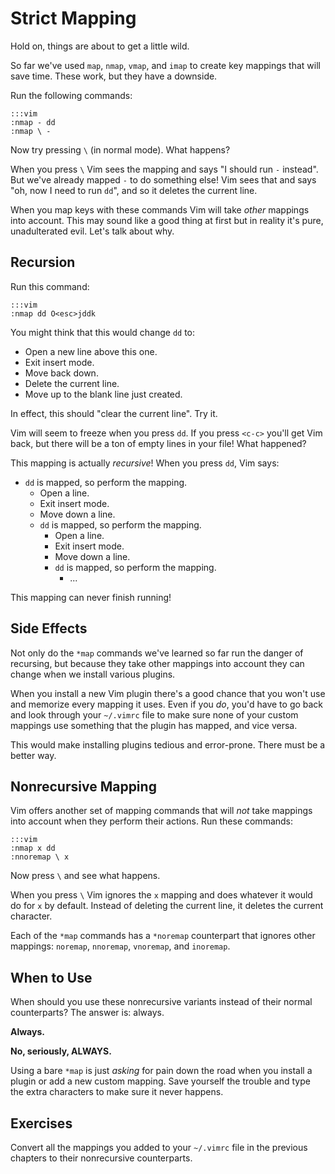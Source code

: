 Strict Mapping
==============

Hold on, things are about to get a little wild.

So far we've used `map`, `nmap`, `vmap`, and `imap` to create key mappings that
will save time.  These work, but they have a downside.

Run the following commands:

    :::vim
    :nmap - dd
    :nmap \ -

Now try pressing `\` (in normal mode).  What happens?

When you press `\` Vim sees the mapping and says "I should run `-` instead".
But we've already mapped `-` to do something else!  Vim sees that and says "oh,
now I need to run `dd`", and so it deletes the current line.

When you map keys with these commands Vim will take *other* mappings into
account.  This may sound like a good thing at first but in reality it's pure,
unadulterated evil.  Let's talk about why.

Recursion
---------

Run this command:

    :::vim
    :nmap dd O<esc>jddk

You might think that this would change `dd` to:

* Open a new line above this one.
* Exit insert mode.
* Move back down.
* Delete the current line.
* Move up to the blank line just created.

In effect, this should "clear the current line".  Try it.

Vim will seem to freeze when you press `dd`.  If you press `<c-c>` you'll get
Vim back, but there will be a ton of empty lines in your file!  What happened?

This mapping is actually *recursive*!  When you press `dd`, Vim says:

* `dd` is mapped, so perform the mapping.
    * Open a line.
    * Exit insert mode.
    * Move down a line.
    * `dd` is mapped, so perform the mapping.
        * Open a line.
        * Exit insert mode.
        * Move down a line.
        * `dd` is mapped, so perform the mapping.
            * ...

This mapping can never finish running!

Side Effects
------------

Not only do the `*map` commands we've learned so far run the danger of
recursing, but because they take other mappings into account they can change
when we install various plugins.

When you install a new Vim plugin there's a good chance that you won't use and
memorize every mapping it uses.  Even if you *do*, you'd have to go back and
look through your `~/.vimrc` file to make sure none of your custom mappings use
something that the plugin has mapped, and vice versa.

This would make installing plugins tedious and error-prone.  There must be
a better way.

Nonrecursive Mapping
--------------------

Vim offers another set of mapping commands that will *not* take mappings into
account when they perform their actions.  Run these commands:

    :::vim
    :nmap x dd
    :nnoremap \ x

Now press `\` and see what happens.

When you press `\` Vim ignores the `x` mapping and does whatever it would do for
`x` by default.  Instead of deleting the current line, it deletes the current
character.

Each of the `*map` commands has a `*noremap` counterpart that ignores other
mappings: `noremap`, `nnoremap`, `vnoremap`, and `inoremap`.

When to Use
-----------

When should you use these nonrecursive variants instead of their normal
counterparts?  The answer is: always.

**Always.**

**No, seriously, ALWAYS.**

Using a bare `*map` is just *asking* for pain down the road when you install
a plugin or add a new custom mapping.  Save yourself the trouble and type the
extra characters to make sure it never happens.

Exercises
---------

Convert all the mappings you added to your `~/.vimrc` file in the previous
chapters to their nonrecursive counterparts.
